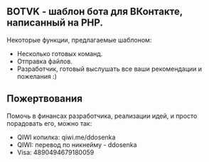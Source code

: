 __BOTVK - шаблон бота для ВКонтакте, написанный на PHP.__
-------------

Некоторые функции, предлагаемые шаблоном:
* Несколько готовых команд.
* Отправка файлов.
* Разработчик, готовый выслушать все ваши рекомендации и пожелания :)

Пожертвования
-------------

Помочь в финансах разработчика, реализации идей, и просто порадовать его, можно так:
- QIWI копилка: qiwi.me/ddosenka
- QIWI: перевод по никнейму - ddosenka
- Visa: 4890494679180059